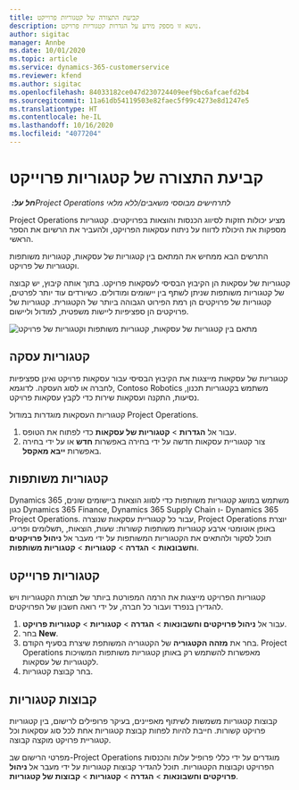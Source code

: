 ```yaml
---
title: קביעת התצורה של קטגוריות פרוייקט
description: נושא זו מספק מידע על הגדרות קטגוריות פרויקט.
author: sigitac
manager: Annbe
ms.date: 10/01/2020
ms.topic: article
ms.service: dynamics-365-customerservice
ms.reviewer: kfend
ms.author: sigitac
ms.openlocfilehash: 84033182ce047d230724409eef9bc6afcaefd2b4
ms.sourcegitcommit: 11a61db54119503e82faec5f99c4273e8d1247e5
ms.translationtype: HT
ms.contentlocale: he-IL
ms.lasthandoff: 10/16/2020
ms.locfileid: "4077204"
---
```

# <a name="configure-project-categories"></a>קביעת התצורה של קטגוריות פרוייקט

_**חל על:** ‏Project Operations לתרחישים מבוססי משאבים/ללא מלאי_

Project Operations מציע יכולות חזקות לסיווג הכנסות והוצאות בפרויקטים. קטגוריות מספקות את היכולת לדווח על ניתוח עסקאות הפרויקט, ולהעביר את הרשיום את הספר הראשי.

התרשים הבא ממחיש את המתאם בין קטגוריות של עסקאות, קטגוריות משותפות וקטגוריות של פרויקט. 

קטגוריות של עסקאות הן הקיבוץ הבסיסי לעסקאות פרויקט. בתוך אותה קיבוץ, יש קבוצה של קטגוריות משותפות שניתן לשתף בין יישומים ומודולים. כשיורדים עוד יותר לפרטים, קטגוריות של פרויקטים הן רמת הפירוט הגבוהה ביותר של הקטגורית. קטגוריות של פרויקטים הן ספציפיות ליישות משפטית, למודול וליישום.

![מתאם בין קטגוריות של עסקאות, קטגוריות משותפות וקטגוריות של פרויקט](media/project-categories.png)

## <a name="transaction-categories"></a>קטגוריות עסקה

קטגוריות של עסקאות מייצגות את הקיבוץ הבסיסי עבור עסקאות פרויקט ואינן ספציפיות לחברה או לסוג העסקה. לדוגמא, Contoso Robotics משתמש בקטגוריות תכנון, נסיעות, התקנה ועסקאות שירות כדי לקבץ עסקאות פרויקט.

קטגוריות העסקאות מוגדרות במודול Project Operations. 
1. עבור אל **הגדרות** \> **קטגוריות של עסקאות** כדי לפתוח את הטופס. 
2. צור קטגוריית עסקאות חדשה על ידי בחירה באפשרות **חדש** או על ידי בחירה באפשרות **ייבא מאקסל**.

## <a name="shared-categories"></a>קטגוריות משותפות

Dynamics 365 משתמש במושג קטגוריות משותפות כדי לסווג הוצאות ביישומים שונים, כגון Dynamics 365 Finance, Dynamics 365 Supply Chain ו- Dynamics 365 Project Operations. עבור כל קטגוריית עסקאות שנוצרה, Project Operations יוצרת באופן אוטומטי ארבע קטגוריות משותפות קשורות: שעות, הוצאות, ,תשלומים ופריט. תוכל לסקור ולהתאים את הקטגוריות המשותפות על ידי מעבר אל **ניהול פרויקטים וחשבונאות** \> **הגדרה** \> **קטגוריות** \> **קטגוריות משותפות**.

## <a name="project-categories"></a>קטגוריות פרוייקט

קטגוריות הפרויקט מייצגות את הרמה המפורטת ביותר של תצורת הקטגוריות ויש להגדירן בנפרד ועבור כל חברה, על ידי רואה חשבון של הפרויקטים.

1. עבור אל **ניהול פרויקטים וחשבונאות** \> **הגדרה** \> **קטגוריות** \> **קטגוריות פרויקט**.
2. בחר **New**.
3. בחר את **מזהה הקטגוריה** של הקטגוריה המשותפת שיצרת בסעיף הקודם. Project Operations מאפשרות להשתמש רק באותן קטגוריות משותפות המשויכות לקטגוריות של עסקאות.
4. בחר קבוצת קטגוריות.

## <a name="category-groups"></a>קבוצות קטגוריות

קבוצות קטגוריות משמשות לשיתוף מאפיינים, בעיקר פרופילים לרישום, בין קטגוריות פרויקט קשורות. חייבת להיות לפחות קבוצת קטגוריות אחת לכל סוג עסקאות וכל קטגוריית פרויקט מוקצה קבוצה.

מפרטי הרישום שב-Project Operations מוגדרים על ידי כללי פרופיל עלות והכנסות הפרויקט וקבוצות הקטגוריות. תוכל להגדיר קבוצות קטגוריות על ידי מעבר אל **ניהול פרויקטים וחשבונאות** \> **הגדרה** \> **קטגוריות** \> **קבוצות של קטגוריות**.
